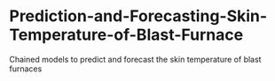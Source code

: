 # Prediction-and-Forecasting-Skin-Temperature-of-Blast-Furnace
Chained models to predict and forecast the skin temperature of blast furnaces
